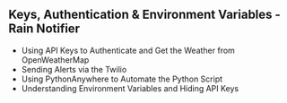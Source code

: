 ## Keys, Authentication & Environment Variables - Rain Notifier

- Using API Keys to Authenticate and Get the Weather from OpenWeatherMap
- Sending Alerts via the Twilio
- Using PythonAnywhere to Automate the Python Script
- Understanding Environment Variables and Hiding API Keys

